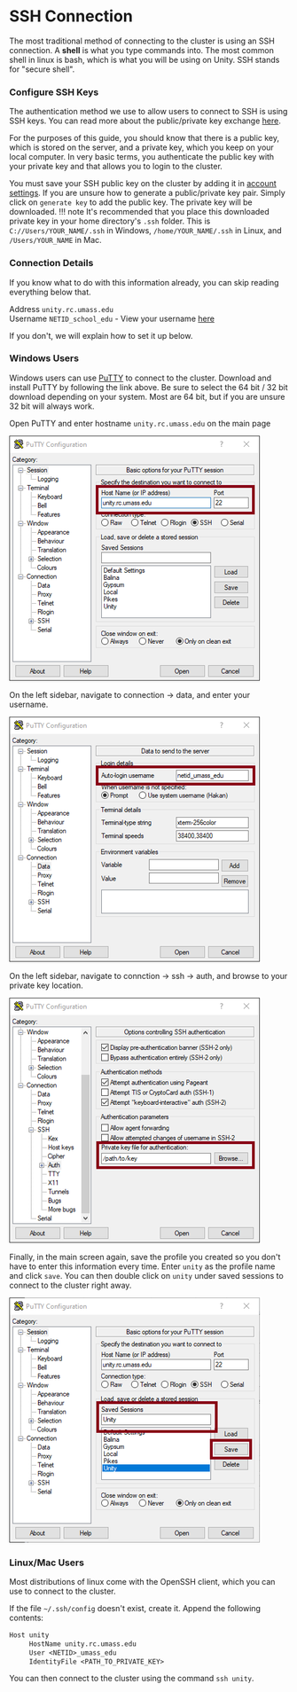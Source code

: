 # SSH Connection #
The most traditional method of connecting to the cluster is using an SSH connection. A **shell** is what you type commands into. The most common shell in linux is bash, which is what you will be using on Unity. SSH stands for "secure shell".

### Configure SSH Keys ###
The authentication method we use to allow users to connect to SSH is using SSH keys. You can read more about the public/private key exchange [here](https://ssd.eff.org/en/module/deep-dive-end-end-encryption-how-do-public-key-encryption-systems-work).

For the purposes of this guide, you should know that there is a public key, which is stored on the server, and a private key, which you keep on your local computer. In very basic terms, you authenticate the public key with your private key and that allows you to login to the cluster.

You must save your SSH public key on the cluster by adding it in [account settings](https://unity.rc.umass.edu/panel/account.php). If you are unsure how to generate a public/private key pair. Simply click on `generate key` to add the public key. The private key will be downloaded.
!!! note
    It's recommended that you place this downloaded private key in your home directory's `.ssh` folder.
    This is `C://Users/YOUR_NAME/.ssh` in Windows, `/home/YOUR_NAME/.ssh` in Linux, and `/Users/YOUR_NAME` in Mac.

### Connection Details ###
If you know what to do with this information already, you can skip reading everything below that.

Address `unity.rc.umass.edu`  
Username `NETID_school_edu` - View your username [here](https://unity.rc.umass.edu/panel/account.php)

If you don't, we will explain how to set it up below.

### Windows Users ###
Windows users can use [PuTTY](https://www.chiark.greenend.org.uk/~sgtatham/putty/latest.html) to connect to the cluster. Download and install PuTTY by following the link above. Be sure to select the 64 bit / 32 bit download depending on your system. Most are 64 bit, but if you are unsure 32 bit will always work.

Open PuTTY and enter hostname `unity.rc.umass.edu` on the main page

![PuTTY Host](res/putty-host.png)

On the left sidebar, navigate to connection -> data, and enter your username.

![PuTTY Username](res/putty-username.png)

On the left sidebar, navigate to connction -> ssh -> auth, and browse to your private key location.

![PuTTY SSH Key](res/putty-ssh-key.png)

Finally, in the main screen again, save the profile you created so you don't have to enter this information every time. Enter `unity` as the profile name and click `save`. You can then double click on `unity` under saved sessions to connect to the cluster right away.

![PuTTY Save](res/putty-save.png)

### Linux/Mac Users ###
Most distributions of linux come with the OpenSSH client, which you can use to connect to the cluster.

If the file `~/.ssh/config` doesn't exist, create it. Append the following contents:
```
Host unity
     HostName unity.rc.umass.edu
     User <NETID>_umass_edu
     IdentityFile <PATH_TO_PRIVATE_KEY>
```
You can then connect to the cluster using the command `ssh unity`.